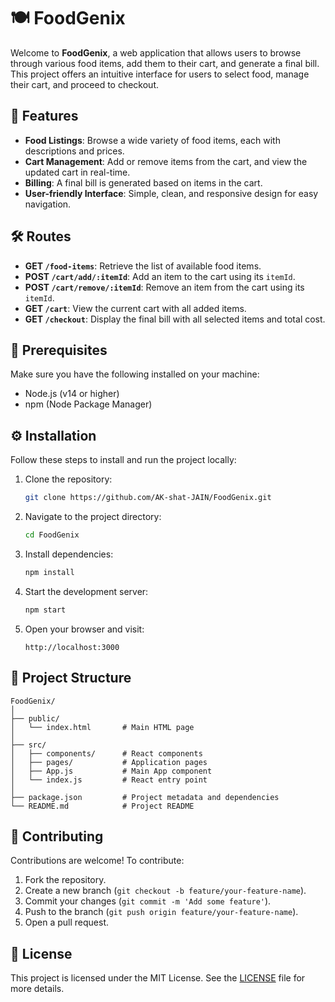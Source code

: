 # 🍽️ FoodGenix

Welcome to **FoodGenix**, a web application that allows users to browse through various food items, add them to their cart, and generate a final bill. This project offers an intuitive interface for users to select food, manage their cart, and proceed to checkout. 

## 🚀 Features

- **Food Listings**: Browse a wide variety of food items, each with descriptions and prices.
- **Cart Management**: Add or remove items from the cart, and view the updated cart in real-time.
- **Billing**: A final bill is generated based on items in the cart.
- **User-friendly Interface**: Simple, clean, and responsive design for easy navigation.

## 🛠️ Routes

- **GET `/food-items`**: Retrieve the list of available food items.
- **POST `/cart/add/:itemId`**: Add an item to the cart using its `itemId`.
- **POST `/cart/remove/:itemId`**: Remove an item from the cart using its `itemId`.
- **GET `/cart`**: View the current cart with all added items.
- **GET `/checkout`**: Display the final bill with all selected items and total cost.

## 🛑 Prerequisites

Make sure you have the following installed on your machine:
- Node.js (v14 or higher)
- npm (Node Package Manager)

## ⚙️ Installation

Follow these steps to install and run the project locally:

1. Clone the repository:

   ```bash
   git clone https://github.com/AK-shat-JAIN/FoodGenix.git

2. Navigate to the project directory:

   ```bash
   cd FoodGenix

3. Install dependencies:

   ```bash
   npm install

4. Start the development server:

   ```bash
   npm start

5. Open your browser and visit:

   ```
   http://localhost:3000

##  📂 Project Structure

    FoodGenix/
    │
    ├── public/
    │   └── index.html       # Main HTML page
    │
    ├── src/
    │   ├── components/      # React components
    │   ├── pages/           # Application pages
    │   ├── App.js           # Main App component
    │   └── index.js         # React entry point
    │
    ├── package.json         # Project metadata and dependencies
    └── README.md            # Project README

## 📝 Contributing

Contributions are welcome! To contribute:

1. Fork the repository.
2. Create a new branch (`git checkout -b feature/your-feature-name`).
3. Commit your changes (`git commit -m 'Add some feature'`).
4. Push to the branch (`git push origin feature/your-feature-name`).
5. Open a pull request.

## 🤝 License

This project is licensed under the MIT License. See the [LICENSE](LICENSE) file for more details.

